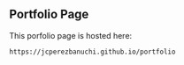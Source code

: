 ## Portfolio Page

<p> This porfolio page is hosted here:</p>

    https://jcperezbanuchi.github.io/portfolio

